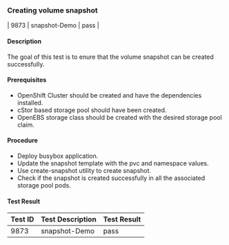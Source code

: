 ### Creating volume snapshot

|     9873                    |  snapshot-Demo           | pass  |
#### Description
The goal of this test is to enure that the volume snapshot can be created successfully.

#### Prerequisites
- OpenShift Cluster should be created and have the dependencies installed.
- cStor based storage pool should have been created.
- OpenEBS storage class should be created with the desired storage pool claim.

#### Procedure
- Deploy busybox application.
- Update the snapshot template with the pvc and namespace values.
- Use create-snapshot utility to create snapshot.
- Check if the snapshot is created successfully in all the associated storage pool pods.

#### Test Result

 
 | Test ID |   Test Description               | Test Result   |
 |---------|---------------------------| --------------|
 |    9873   |  snapshot-Demo           |  pass     |
